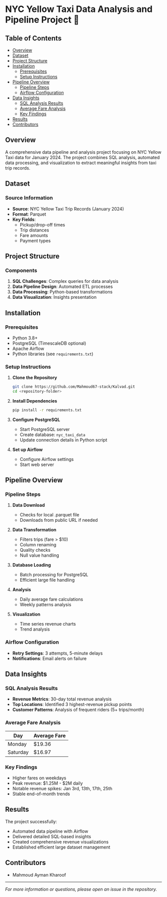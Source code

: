 # NYC Yellow Taxi Data Analysis and Pipeline Project 🚕

## Table of Contents
- [Overview](#overview)
- [Dataset](#dataset)
- [Project Structure](#project-structure)
- [Installation](#installation)
  - [Prerequisites](#prerequisites)
  - [Setup Instructions](#setup-instructions)
- [Pipeline Overview](#pipeline-overview)
  - [Pipeline Steps](#pipeline-steps)
  - [Airflow Configuration](#airflow-configuration)
- [Data Insights](#data-insights)
  - [SQL Analysis Results](#sql-analysis-results)
  - [Average Fare Analysis](#average-fare-analysis)
  - [Key Findings](#key-findings)
- [Results](#results)
- [Contributors](#contributors)

## Overview
A comprehensive data pipeline and analysis project focusing on NYC Yellow Taxi data for January 2024. The project combines SQL analysis, automated data processing, and visualization to extract meaningful insights from taxi trip records.

## Dataset
### Source Information
- **Source**: NYC Yellow Taxi Trip Records (January 2024)
- **Format**: Parquet
- **Key Fields**:
  - Pickup/drop-off times
  - Trip distances
  - Fare amounts
  - Payment types

## Project Structure
### Components
1. **SQL Challenges**: Complex queries for data analysis
2. **Data Pipeline Design**: Automated ETL processes
3. **Data Processing**: Python-based transformations
4. **Data Visualization**: Insights presentation

## Installation
### Prerequisites
- Python 3.8+
- PostgreSQL (TimescaleDB optional)
- Apache Airflow
- Python libraries (see `requirements.txt`)

### Setup Instructions
1. **Clone the Repository**
   ```bash
   git clone https://github.com/Mahmoud67-stack/Kalvad.git
   cd <repository-folder>
   ```

2. **Install Dependencies**
   ```bash
   pip install -r requirements.txt
   ```

3. **Configure PostgreSQL**
   - Start PostgreSQL server
   - Create database: `nyc_taxi_data`
   - Update connection details in Python script

4. **Set up Airflow**
   - Configure Airflow settings
   - Start web server

## Pipeline Overview
### Pipeline Steps
1. **Data Download**
   - Checks for local .parquet file
   - Downloads from public URL if needed

2. **Data Transformation**
   - Filters trips (fare > $10)
   - Column renaming
   - Quality checks
   - Null value handling

3. **Database Loading**
   - Batch processing for PostgreSQL
   - Efficient large file handling

4. **Analysis**
   - Daily average fare calculations
   - Weekly patterns analysis

5. **Visualization**
   - Time series revenue charts
   - Trend analysis

### Airflow Configuration
- **Retry Settings**: 3 attempts, 5-minute delays
- **Notifications**: Email alerts on failure

## Data Insights
### SQL Analysis Results
- **Revenue Metrics**: 30-day total revenue analysis
- **Top Locations**: Identified 3 highest-revenue pickup points
- **Customer Patterns**: Analysis of frequent riders (5+ trips/month)

### Average Fare Analysis
| Day      | Average Fare |
|----------|-------------|
| Monday   | $19.36      |
| Saturday | $16.97      |

### Key Findings
- Higher fares on weekdays
- Peak revenue: $1.25M - $2M daily
- Notable revenue spikes: Jan 3rd, 13th, 17th, 25th
- Stable end-of-month trends

## Results
The project successfully:
- Automated data pipeline with Airflow
- Delivered detailed SQL-based insights
- Created comprehensive revenue visualizations
- Established efficient large dataset management

## Contributors
- Mahmoud Ayman Kharoof

---
*For more information or questions, please open an issue in the repository.*
